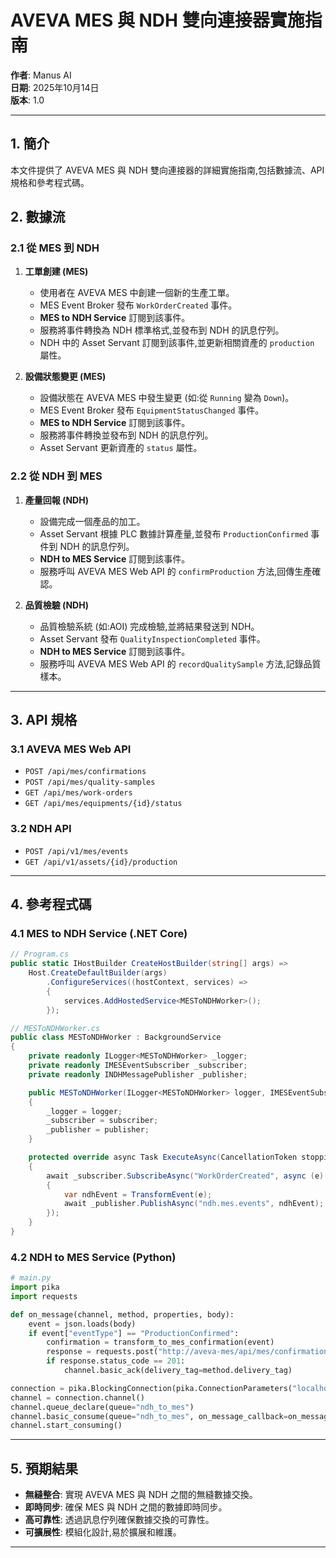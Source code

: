 

# AVEVA MES 與 NDH 雙向連接器實施指南

**作者**: Manus AI  
**日期**: 2025年10月14日  
**版本**: 1.0

---

## 1. 簡介

本文件提供了 AVEVA MES 與 NDH 雙向連接器的詳細實施指南,包括數據流、API 規格和參考程式碼。

## 2. 數據流

### 2.1 從 MES 到 NDH

1. **工單創建 (MES)**
   - 使用者在 AVEVA MES 中創建一個新的生產工單。
   - MES Event Broker 發布 `WorkOrderCreated` 事件。
   - **MES to NDH Service** 訂閱到該事件。
   - 服務將事件轉換為 NDH 標準格式,並發布到 NDH 的訊息佇列。
   - NDH 中的 Asset Servant 訂閱到該事件,並更新相關資產的 `production` 屬性。

2. **設備狀態變更 (MES)**
   - 設備狀態在 AVEVA MES 中發生變更 (如:從 `Running` 變為 `Down`)。
   - MES Event Broker 發布 `EquipmentStatusChanged` 事件。
   - **MES to NDH Service** 訂閱到該事件。
   - 服務將事件轉換並發布到 NDH 的訊息佇列。
   - Asset Servant 更新資產的 `status` 屬性。

### 2.2 從 NDH 到 MES

1. **產量回報 (NDH)**
   - 設備完成一個產品的加工。
   - Asset Servant 根據 PLC 數據計算產量,並發布 `ProductionConfirmed` 事件到 NDH 的訊息佇列。
   - **NDH to MES Service** 訂閱到該事件。
   - 服務呼叫 AVEVA MES Web API 的 `confirmProduction` 方法,回傳生產確認。

2. **品質檢驗 (NDH)**
   - 品質檢驗系統 (如:AOI) 完成檢驗,並將結果發送到 NDH。
   - Asset Servant 發布 `QualityInspectionCompleted` 事件。
   - **NDH to MES Service** 訂閱到該事件。
   - 服務呼叫 AVEVA MES Web API 的 `recordQualitySample` 方法,記錄品質樣本。

---

## 3. API 規格

### 3.1 AVEVA MES Web API

- `POST /api/mes/confirmations`
- `POST /api/mes/quality-samples`
- `GET /api/mes/work-orders`
- `GET /api/mes/equipments/{id}/status`

### 3.2 NDH API

- `POST /api/v1/mes/events`
- `GET /api/v1/assets/{id}/production`

---

## 4. 參考程式碼

### 4.1 MES to NDH Service (.NET Core)

```csharp
// Program.cs
public static IHostBuilder CreateHostBuilder(string[] args) =>
    Host.CreateDefaultBuilder(args)
        .ConfigureServices((hostContext, services) =>
        {
            services.AddHostedService<MESToNDHWorker>();
        });

// MESToNDHWorker.cs
public class MESToNDHWorker : BackgroundService
{
    private readonly ILogger<MESToNDHWorker> _logger;
    private readonly IMESEventSubscriber _subscriber;
    private readonly INDHMessagePublisher _publisher;

    public MESToNDHWorker(ILogger<MESToNDHWorker> logger, IMESEventSubscriber subscriber, INDHMessagePublisher publisher)
    {
        _logger = logger;
        _subscriber = subscriber;
        _publisher = publisher;
    }

    protected override async Task ExecuteAsync(CancellationToken stoppingToken)
    {
        await _subscriber.SubscribeAsync("WorkOrderCreated", async (e) =>
        {
            var ndhEvent = TransformEvent(e);
            await _publisher.PublishAsync("ndh.mes.events", ndhEvent);
        });
    }
}
```

### 4.2 NDH to MES Service (Python)

```python
# main.py
import pika
import requests

def on_message(channel, method, properties, body):
    event = json.loads(body)
    if event["eventType"] == "ProductionConfirmed":
        confirmation = transform_to_mes_confirmation(event)
        response = requests.post("http://aveva-mes/api/mes/confirmations", json=confirmation)
        if response.status_code == 201:
            channel.basic_ack(delivery_tag=method.delivery_tag)

connection = pika.BlockingConnection(pika.ConnectionParameters("localhost"))
channel = connection.channel()
channel.queue_declare(queue="ndh_to_mes")
channel.basic_consume(queue="ndh_to_mes", on_message_callback=on_message)
channel.start_consuming()
```

---

## 5. 預期結果

- **無縫整合**: 實現 AVEVA MES 與 NDH 之間的無縫數據交換。
- **即時同步**: 確保 MES 與 NDH 之間的數據即時同步。
- **高可靠性**: 透過訊息佇列確保數據交換的可靠性。
- **可擴展性**: 模組化設計,易於擴展和維護。

---

